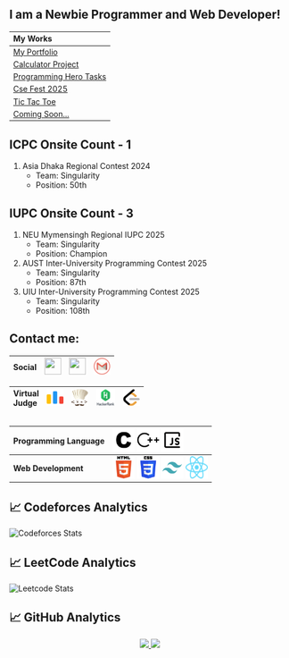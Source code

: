 ## I am a Newbie Programmer and Web Developer!

| **My Works** |
| :--- |
| [My Portfolio](https://samiulislam.dev)
| [Calculator Project](https://github.com/soumik-prime/Calculator-Project) 
| [Programming Hero Tasks](https://ph-tasks.samiulislam.dev/)
| [Cse Fest 2025](https://neu-cse-fest-2025.netlify.app//)
| [Tic Tac Toe](https://github.com/soumik-prime/tic-tac-toe)
| [Coming Soon...](#) 

## ICPC Onsite Count - 1
1. Asia Dhaka Regional Contest 2024
   - Team: Singularity
   - Position: 50th
  
## IUPC Onsite Count - 3
1. NEU Mymensingh Regional IUPC 2025
   - Team: Singularity
   - Position: Champion
2. AUST Inter-University Programming Contest 2025
   - Team: Singularity
   - Position: 87th
3. UIU Inter-University Programming Contest 2025
   - Team: Singularity
   - Position: 108th

## Contact me:
|**Social** | <a href="https://www.facebook.com/soumik.primee"><img src="https://www.vectorlogo.zone/logos/facebook/facebook-icon.svg" width="30" height="30"/></a> | <a href="https://www.linkedin.com/in/soumik-prime/"><img src="https://www.vectorlogo.zone/logos/linkedin/linkedin-icon.svg" width="30" height="30"/></a> | <a href="mailto:soumik.shu@gmail.com"><img src="assets/gmail.png" width="30" height="30"/></a>|
| :--- | :---: | :--- | :--- |

| **Virtual</br>Judge** | <a href="https://codeforces.com/profile/Soumik_SHU"><img src="assets/codeforces.png" width="30" height="30"/></a>  |  <a href="https://www.codechef.com/users/soumik_prime"><img src="assets/codechef.png" width="30" height="30"/></a>   |   <a href="https://www.hackerrank.com/profile/soumik_prime"><img src="assets/hackerrank.png" width="35" height="30"/></a>  |  <a href="https://leetcode.com/u/soumik_prime/"><img src="assets/leetcode.png" width="30" height="30"/></a> |
| :--- | :---: | :--- | :--- | :--- |


##
| **Programming Language** | <img src="assets/c.svg" width="40" height="40"/> <img src="assets/cplusplus.svg" width="40" height="40"/> <img src="assets/javascript.svg" width="40" height="40"/> |
| :--- | :--- | 
| **Web Development** | <img src="assets/html-5.svg" width="40" height="40"/> <img src="assets/css-3.svg" width="40" height="40"/> <img src="assets/tailwind.svg" width="40" height="40"/> <img src="assets/React-icon.svg" width="40" height="40"/> |

## 📈 Codeforces Analytics
![Codeforces Stats](https://codeforces-readme-stats.vercel.app/api/card?username=soumik-prime&theme=transparent)

## 📈 LeetCode Analytics
![Leetcode Stats](https://leetcard.jacoblin.cool/soumik-prime?theme=dark&font=Patrick%20Hand%20SC&ext=contest)

## 📈 GitHub Analytics
<p align="center">
  <a href="https://github.com/soumik-prime">
    <img height="180em" src="https://github-readme-stats.vercel.app/api?username=soumik-prime&show_icons=true&theme=radical"/>
    <img height="180em" src="https://github-readme-stats.vercel.app/api/top-langs/?username=soumik-prime&layout=compact&theme=radical"/>
  </a>
</p>

